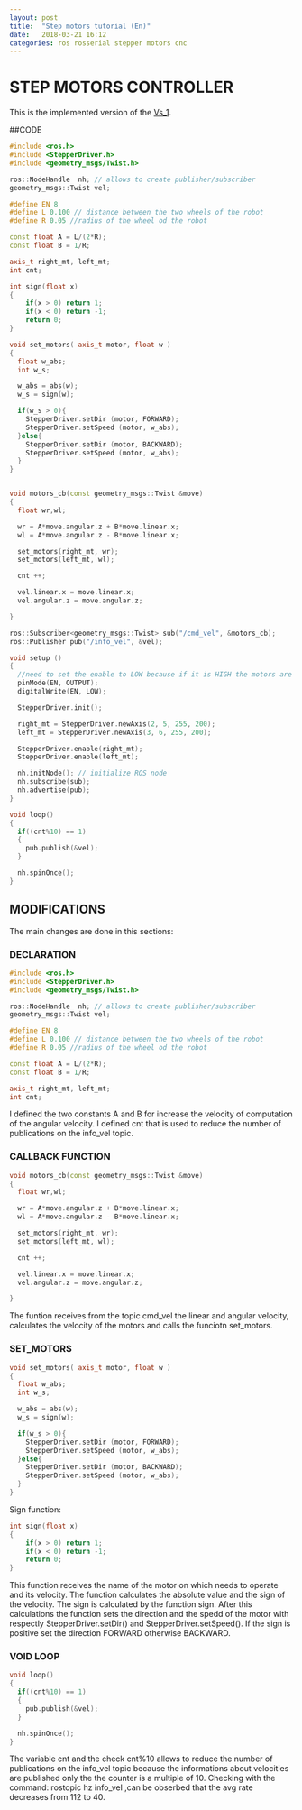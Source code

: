 ```yaml
---
layout: post
title:  "Step motors tutorial (En)"
date:   2018-03-21 16:12
categories: ros rosserial stepper motors cnc
---
```


# STEP MOTORS CONTROLLER

This is the implemented version of the [Vs_1](https://github.com/DiegoGiFo/Motor_Cnt/tree/master/Vs_1).

##CODE

~~~cpp
#include <ros.h>
#include <StepperDriver.h>
#include <geometry_msgs/Twist.h>

ros::NodeHandle  nh; // allows to create publisher/subscriber
geometry_msgs::Twist vel;

#define EN 8
#define L 0.100 // distance between the two wheels of the robot
#define R 0.05 //radius of the wheel od the robot

const float A = L/(2*R);
const float B = 1/R;

axis_t right_mt, left_mt;
int cnt;

int sign(float x)
{
    if(x > 0) return 1;
    if(x < 0) return -1;
    return 0;
}

void set_motors( axis_t motor, float w )
{
  float w_abs;
  int w_s;

  w_abs = abs(w);
  w_s = sign(w);

  if(w_s > 0){
    StepperDriver.setDir (motor, FORWARD);
    StepperDriver.setSpeed (motor, w_abs);
  }else{
    StepperDriver.setDir (motor, BACKWARD);
    StepperDriver.setSpeed (motor, w_abs);
  }
}


void motors_cb(const geometry_msgs::Twist &move)
{
  float wr,wl;

  wr = A*move.angular.z + B*move.linear.x;
  wl = A*move.angular.z - B*move.linear.x;

  set_motors(right_mt, wr);
  set_motors(left_mt, wl);

  cnt ++;

  vel.linear.x = move.linear.x;
  vel.angular.z = move.angular.z;

}

ros::Subscriber<geometry_msgs::Twist> sub("/cmd_vel", &motors_cb);
ros::Publisher pub("/info_vel", &vel);

void setup ()
{
  //need to set the enable to LOW because if it is HIGH the motors are desabled
  pinMode(EN, OUTPUT);
  digitalWrite(EN, LOW);

  StepperDriver.init();

  right_mt = StepperDriver.newAxis(2, 5, 255, 200);
  left_mt = StepperDriver.newAxis(3, 6, 255, 200);

  StepperDriver.enable(right_mt);
  StepperDriver.enable(left_mt);

  nh.initNode(); // initialize ROS node
  nh.subscribe(sub);
  nh.advertise(pub);
}

void loop()
{
  if((cnt%10) == 1)
  {
    pub.publish(&vel);
  }

  nh.spinOnce();
}
~~~

## MODIFICATIONS

The main changes are done in this sections:

### DECLARATION
~~~cpp
#include <ros.h>
#include <StepperDriver.h>
#include <geometry_msgs/Twist.h>

ros::NodeHandle  nh; // allows to create publisher/subscriber
geometry_msgs::Twist vel;

#define EN 8
#define L 0.100 // distance between the two wheels of the robot
#define R 0.05 //radius of the wheel od the robot

const float A = L/(2*R);
const float B = 1/R;

axis_t right_mt, left_mt;
int cnt;
~~~

I defined the two constants A and B for increase the velocity of computation of the angular velocity.
I defined cnt that is used to reduce the number of publications on the info_vel topic.

### CALLBACK FUNCTION
~~~cpp
void motors_cb(const geometry_msgs::Twist &move)
{
  float wr,wl;

  wr = A*move.angular.z + B*move.linear.x;
  wl = A*move.angular.z - B*move.linear.x;

  set_motors(right_mt, wr);
  set_motors(left_mt, wl);

  cnt ++;

  vel.linear.x = move.linear.x;
  vel.angular.z = move.angular.z;

}
~~~

The funtion receives from the topic cmd_vel the linear and angular velocity, calculates the velocity of the motors and calls the funciotn set_motors.

### SET_MOTORS
~~~cpp
void set_motors( axis_t motor, float w )
{
  float w_abs;
  int w_s;

  w_abs = abs(w);
  w_s = sign(w);

  if(w_s > 0){
    StepperDriver.setDir (motor, FORWARD);
    StepperDriver.setSpeed (motor, w_abs);
  }else{
    StepperDriver.setDir (motor, BACKWARD);
    StepperDriver.setSpeed (motor, w_abs);
  }
}
~~~

Sign function:
~~~cpp
int sign(float x)
{
    if(x > 0) return 1;
    if(x < 0) return -1;
    return 0;
}
~~~

This function receives the name of the motor on which needs to operate and its velocity.
The function calculates the absolute value and the sign of the velocity. The sign is calculated by the function sign.
After this calculations the function sets the direction and the spedd of the motor with respectly StepperDriver.setDir() and StepperDriver.setSpeed().
If the sign is positive set the direction FORWARD otherwise BACKWARD.

### VOID LOOP
~~~cpp
void loop()
{
  if((cnt%10) == 1)
  {
    pub.publish(&vel);
  }

  nh.spinOnce();
}
~~~

The variable cnt and the check cnt%10 allows to reduce the number of publications on the info_vel topic because the informations about velocities are published only the the counter is a multiple of 10.
Checking with the command: rostopic hz info_vel ,can be obserbed that the avg rate decreases from 112 to 40.

